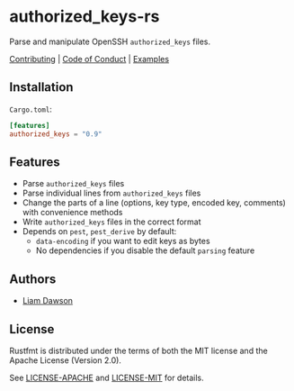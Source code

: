 # authorized_keys-rs

Parse and manipulate OpenSSH `authorized_keys` files.

[Contributing](./CONTRIBUTING.md)
| [Code of Conduct](./CODE_OF_CONDUCT.md)
| [Examples](./examples/)

## Installation

`Cargo.toml`:

```toml
[features]
authorized_keys = "0.9"
```

## Features

* Parse `authorized_keys` files
* Parse individual lines from `authorized_keys` files
* Change the parts of a line (options, key type, encoded key, comments)
  with convenience methods
* Write `authorized_keys` files in the correct format
* Depends on `pest`, `pest_derive` by default:
  * `data-encoding` if you want to edit keys as bytes
  * No dependencies if you disable the default `parsing` feature

## Authors

* [Liam Dawson](https://github.com/liamdawson)

## License

Rustfmt is distributed under the terms of both the MIT license and the
Apache License (Version 2.0).

See [LICENSE-APACHE](LICENSE-APACHE) and [LICENSE-MIT](LICENSE-MIT) for details.
